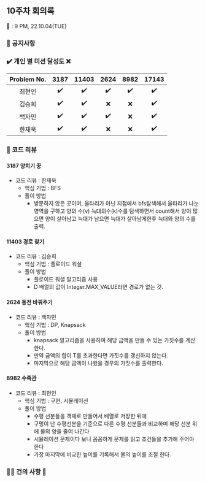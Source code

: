 ## 10주차 회의록 

:calendar: : 9 PM, 22.10.04(TUE)

### :loudspeaker: 공지사항

### :heavy_check_mark: 개인 별 미션 달성도 :x:
|Problem No.|3187|11403|2624|8982|17143|
|:-----------:|:-----:|:----:|:----:|:----:|:----:|
|최현인|:heavy_check_mark:|:heavy_check_mark:|:heavy_check_mark:|:heavy_check_mark:|:heavy_check_mark:|
|김승희|:heavy_check_mark:|:heavy_check_mark:|:x:|:x:|:heavy_check_mark:|
|백자민|:heavy_check_mark:|:heavy_check_mark:|:heavy_check_mark:|:x:|:heavy_check_mark:|
|한재욱|:heavy_check_mark:|:heavy_check_mark:|:x:|:x:|:heavy_check_mark:|

### :bookmark_tabs: 코드 리뷰

#### 3187 양치기 꿍

- 코드 리뷰 : 한재욱
  - 핵심 기법 : BFS
  - 풀이 방법 
    - 방문하지 않은 곳이며, 울타리가 아닌 지점에서 bfs탐색해서 울타리가 나눈 영역을 구하고 양의 수(v) 늑대의수(k)수를 탐색하면서 count해서 양이 많으면 양이 살아남고 늑대가 남으면 늑대가 살아남게한후 늑대와 양의 수를 출력.


#### 11403 경로 찾기

- 코드 리뷰 : 김승희
  - 핵심 기법 : 플로이드 워셜
  - 풀이 방법 
    - 플로이드 워셜 알고리즘 사용
    - D 배열의 값이 Integer.MAX_VALUE라면 경로가 없는 것.
    


#### 2624 동전 바꿔주기

- 코드 리뷰 : 백자민
  - 핵심 기법 : DP, Knapsack
  - 풀이 방법
    -  knapsack 알고리즘을 사용하여 해당 금액을 만들 수 있는 가짓수를 계산한다.
    - 만약 금액의 합이 T를 초과한다면 가짓수를 갱신하지 않는다. 
    - 마지막으로 해당 금액이 나왔을 경우의 가짓수를 출력한다. 
    

#### 8982 수족관

- 코드 리뷰 : 최현인
  - 핵심 기법 : 구현, 시뮬레이션
  - 풀이 방법 
    - 수평 선분들을 객체로 만들어서 배열로 저장한 뒤에
    - 구멍이 난 수평선분을 기준으로 다른 수평 선분들과 비교하며 해당 선분 위에 물의 양을 줄여 나간다
    - 시뮬레이션 문제이다 보니 꼼꼼하게 문제를 읽고 조건들을 추가해 주어야 한다
    - 가장 마지막에 비교한 높이를 기록해서 물의 높이를 조절 한다.

### :raising_hand_man: 건의 사항 :raising_hand:

